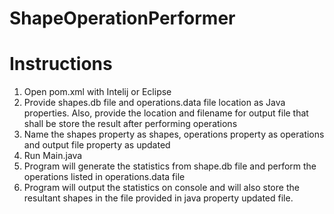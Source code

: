 # ShapeOperationPerformer

# Instructions
1. Open pom.xml with Intelij or Eclipse
2. Provide shapes.db file and operations.data file location as Java properties. Also, provide the location and 
filename for output file that shall be store the result after performing operations
3. Name the shapes property as shapes, operations property as operations and output file property as updated
4. Run Main.java
5. Program will generate the statistics from shape.db file and perform the operations listed in operations.data file 
6. Program will output the statistics on console and will also store the resultant shapes in the file provided in 
java property updated file.
